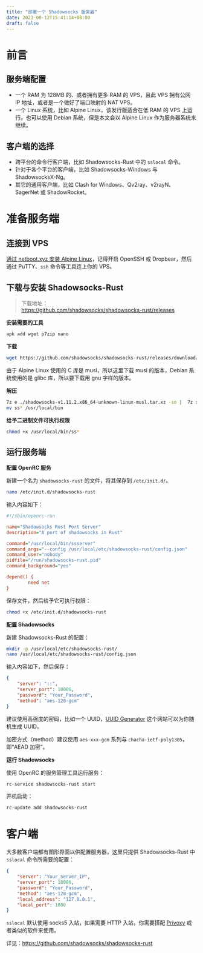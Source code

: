 ```yaml
---
title: "部署一个 Shadowsocks 服务器"
date: 2021-08-12T15:41:14+08:00
draft: false
---
```


# 前言

## 服务端配置

* 一个 RAM 为 128MB 的、或者拥有更多 RAM 的 VPS，且此 VPS 拥有公网 IP 地址，或者是一个做好了端口映射的 NAT VPS。  
* 一个 Linux 系统，比如 Alpine Linux，该发行版适合在低 RAM 的 VPS 上运行。也可以使用 Debian 系统，但是本文会以 Alpine Linux 作为服务器系统来继续。  

## 客户端的选择

* 跨平台的命令行客户端，比如 Shadowsocks-Rust 中的 `sslocal` 命令。
* 针对于各个平台的客户端，比如 Shadowsocks-Windows 与 ShadowsocksX-Ng。
* 其它的通用客户端，比如 Clash for Windows、Qv2ray、v2rayN、SagerNet 或 ShadowRocket。

# 准备服务端

## 连接到 VPS

[通过 netboot.xyz 安装 Alpine Linux](Use-Netboot-to-Install-Any-OS)，记得开启 OpenSSH 或 Dropbear，然后通过 PuTTY、`ssh` 命令等工具连上你的 VPS。

## 下载与安装 Shadowsocks-Rust

>下载地址：  
><https://github.com/shadowsocks/shadowsocks-rust/releases>

**安装需要的工具**

```bash
apk add wget p7zip nano
```

**下载**

```bash
wget https://github.com/shadowsocks/shadowsocks-rust/releases/download/v1.11.2/shadowsocks-v1.11.2.x86_64-unknown-linux-musl.tar.xz
```

由于 Alpine Linux 使用的 C 库是 musl，所以这里下载 musl 的版本，Debian 系统使用的是 glibc 库，所以要下载用 gnu 字样的版本。

**解压**

```bash
7z e ./shadowsocks-v1.11.2.x86_64-unknown-linux-musl.tar.xz -so |  7z x -si -ttar
mv ss* /usr/local/bin
```

**给予二进制文件可执行权限**

```bash
chmod +x /usr/local/bin/ss*
```

## 运行服务端

**配置 OpenRC 服务**

新建一个名为 `shadowsocks-rust` 的文件，将其保存到 `/etc/init.d/`。

```bash
nano /etc/init.d/shadowsocks-rust
```

输入内容如下：

```ini
#!/sbin/openrc-run

name="Shadowsocks Rust Port Server"
description="A port of shadowsocks in Rust"

command="/usr/local/bin/ssserver"
command_args="--config /usr/local/etc/shadowsocks-rust/config.json"
command_user="nobody"
pidfile="/run/shadowsocks-rust.pid"
command_background="yes"

depend() {
        need net
}
```

保存文件，然后给予它可执行权限：

```bash
chmod +x /etc/init.d/shadowsocks-rust
```

**配置 Shadowsocks**

新建 Shadowsocks-Rust 的配置：

```bash
mkdir -p /usr/local/etc/shadowsocks-rust/
nano /usr/local/etc/shadowsocks-rust/config.json
```

输入内容如下，然后保存：

```json
{
    "server": "::",
    "server_port": 10086,
    "password": "Your_Password",
    "method": "aes-128-gcm"
}
```

建议使用高强度的密码，比如一个 UUID，[UUID Generator](https://www.uuidgenerator.net/) 这个网站可以为你随机生成 UUID。

加密方式（method）建议使用 `aes-xxx-gcm` 系列与 `chacha-ietf-poly1305`，即“AEAD 加密”。

**运行 Shadowsocks**

使用 OpenRC 的服务管理工具运行服务：

```bash
rc-service shadowsocks-rust start
```

开机启动：

```bash
rc-update add shadowsocks-rust
```

# 客户端

大多数客户端都有图形界面以供配置服务器，这里只提供 Shadowsocks-Rust 中 `sslocal` 命令所需要的配置：

```json
{
    "server": "Your_Server_IP",
    "server_port": 10086,
    "password": "Your_Password",
    "method": "aes-128-gcm",
    "local_address": "127.0.0.1",
    "local_port": 1080
}
```

`sslocal` 默认使用 socks5 入站，如果需要 HTTP 入站，你需要搭配 [Privoxy](https://www.privoxy.org/) 或者类似的软件来使用。

详见：<https://github.com/shadowsocks/shadowsocks-rust>
